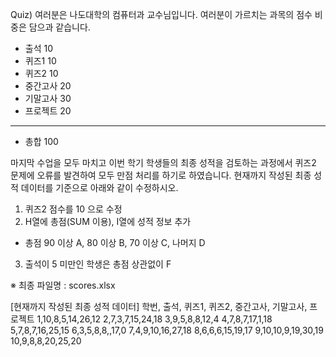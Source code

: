 Quiz) 여러분은 나도대학의 컴퓨터과 교수님입니다.
여러분이 가르치는 과목의 점수 비중은 담으과 같습니다.

- 출석 10
- 퀴즈1 10
- 퀴즈2 10
- 중간고사 20
- 기말고사 30
- 프로젝트 20
--------------
- 총합 100

마지막 수업을 모두 마치고 이번 학기 학생들의 최종 성적을 검토하는 과정에서
퀴즈2 문제에 오류를 발견하여 모두 만점 처리를 하기로 하였습니다.
현재까지 작성된 최종 성적 데이터를 기준으로 아래와 같이 수정하시오.

1. 퀴즈2 점수를 10 으로 수정
2. H열에 총점(SUM 이용), I열에 성적 정보 추가
- 총점 90 이상 A, 80 이상 B, 70 이상 C, 나머지 D
3. 출석이 5 미만인 학생은 총점 상관없이 F

※ 최종 파일명 : scores.xlsx

[현재까지 작성된 최종 성적 데이터]
학번, 출석, 퀴즈1, 퀴즈2, 중간고사, 기말고사, 프로젝트
1,10,8,5,14,26,12
2,7,3,7,15,24,18
3,9,5,8,8,12,4
4,7,8,7,17,1,18
5,7,8,7,16,25,15
6,3,5,8,8,,17,0
7,4,9,10,16,27,18
8,6,6,6,15,19,17
9,10,10,9,19,30,19
10,9,8,8,20,25,20

